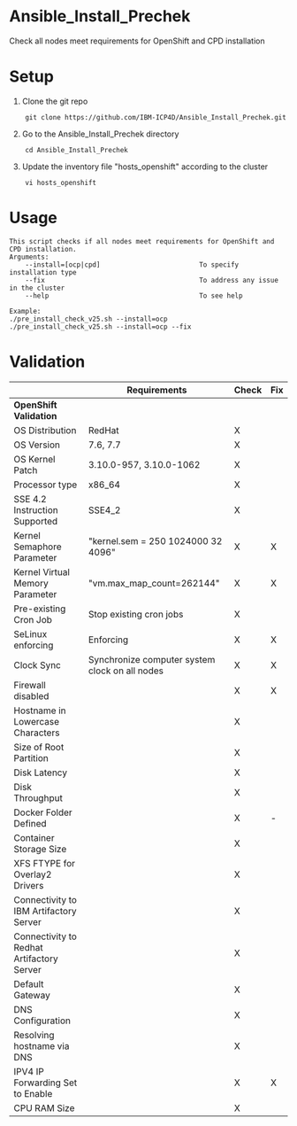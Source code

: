 # Ansible_Install_Prechek
Check all nodes meet requirements for OpenShift and CPD installation

# Setup
1. Clone the git repo
```
	git clone https://github.com/IBM-ICP4D/Ansible_Install_Prechek.git
```
2. Go to the Ansible_Install_Prechek directory 
```
	cd Ansible_Install_Prechek
```
3. Update the inventory file "hosts_openshift" according to the cluster
```
	vi hosts_openshift
```

# Usage
```
This script checks if all nodes meet requirements for OpenShift and CPD installation.
Arguments: 
    --install=[ocp|cpd]                         To specify installation type
    --fix                                       To address any issue in the cluster 
    --help                                      To see help 

Example: 
./pre_install_check_v25.sh --install=ocp
./pre_install_check_v25.sh --install=ocp --fix
```

# Validation
| | Requirements | Check |	Fix |
|----------------------------------------------|----------------------------------------------|----------|----------
|**OpenShift Validation** |
|OS Distribution	| RedHat | X |   | 
|OS Version | 7.6, 7.7| X |	| 
|OS Kernel Patch | 3.10.0-957, 3.10.0-1062| X |	|
|Processor type | x86_64 | X | |
|SSE 4.2 Instruction Supported | SSE4_2 | X | 	|
|Kernel Semaphore Parameter | "kernel.sem = 250 1024000 32 4096" | X | X |
|Kernel Virtual Memory Parameter | "vm.max_map_count=262144" | X | X |
|Pre-existing Cron Job | Stop existing cron jobs | X | 	 |
|SeLinux enforcing | Enforcing | X | X |
|Clock Sync | Synchronize computer system clock on all nodes | X |	X	|
|Firewall disabled	| | X | X	|
|Hostname in Lowercase Characters | | X |	 	|
|Size of Root Partition | | X |  |
|Disk Latency | | X | |
|Disk Throughput | | X | |
|Docker Folder Defined	| | X | - |
|Container Storage Size | | X | |
|XFS FTYPE for Overlay2 Drivers | | X | |
|Connectivity to IBM Artifactory Server | | X | |	
|Connectivity to Redhat Artifactory Server	| | X |	|
|Default Gateway | | X | |
|DNS Configuration	| | X | | 
|Resolving hostname via DNS | | X |	|
|IPV4 IP Forwarding Set to Enable | | X |	X |	
|CPU RAM Size | | X | |

